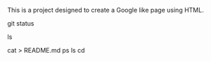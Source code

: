 This is a project designed to create a Google like page using HTML.

git status

ls

cat > README.md
ps
ls
cd
